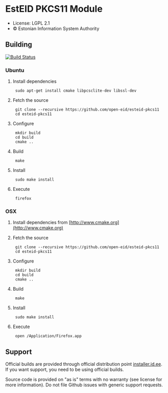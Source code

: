 # EstEID PKCS11 Module

 * License: LGPL 2.1
 * &copy; Estonian Information System Authority

## Building
[![Build Status](https://travis-ci.org/open-eid/esteid-pkcs11.svg?branch=master)](https://travis-ci.org/open-eid/esteid-pkcs11)

### Ubuntu

1. Install dependencies

        sudo apt-get install cmake libpcsclite-dev libssl-dev

2. Fetch the source

        git clone --recursive https://github.com/open-eid/esteid-pkcs11
        cd esteid-pkcs11

3. Configure

        mkdir build
        cd build
        cmake ..

4. Build

        make

5. Install

        sudo make install

6. Execute

        firefox
        
### OSX

1. Install dependencies from [http://www.cmake.org](http://www.cmake.org)


2. Fetch the source

        git clone --recursive https://github.com/open-eid/esteid-pkcs11
        cd esteid-pkcs11

3. Configure

        mkdir build
        cd build
        cmake ..

4. Build

        make

5. Install

        sudo make install

6. Execute

        open /Application/Firefox.app

## Support
Official builds are provided through official distribution point [installer.id.ee](https://installer.id.ee). If you want support, you need to be using official builds.

Source code is provided on "as is" terms with no warranty (see license for more information). Do not file Github issues with generic support requests.
